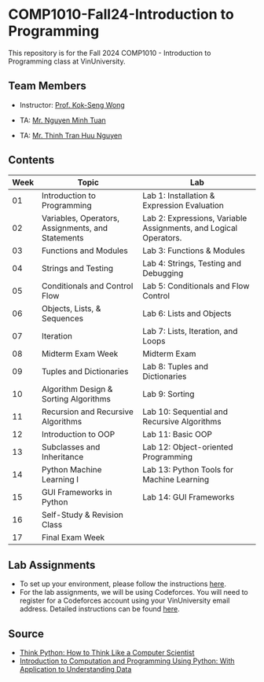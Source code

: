 # COMP1010-Fall24-Introduction to Programming

This repository is for the Fall 2024 COMP1010 - Introduction to Programming class at VinUniversity.

## Team Members
- Instructor: [Prof. Kok-Seng Wong](https://scholar.google.com/citations?hl=en&user=WQyULhIAAAAJ&view_op=list_works&sortby=pubdate)

- TA: [Mr. Nguyen Minh Tuan]()

- TA: [Mr. Thinh Tran Huu Nguyen]()

## Contents
| Week | Topic | Lab |
| --- | --- | --- |
| 01 | Introduction to Programming | Lab 1: Installation & Expression Evaluation |
| 02 | Variables, Operators, Assignments, and Statements | Lab 2: Expressions, Variable Assignments, and Logical Operators.|
| 03 | Functions and Modules | Lab 3: Functions & Modules |
| 04 | Strings and Testing | Lab 4: Strings, Testing and Debugging |
| 05 | Conditionals and Control Flow | Lab 5: Conditionals and Flow Control |
| 06 | Objects, Lists, & Sequences | Lab 6: Lists and Objects |
| 07 | Iteration | Lab 7: Lists, Iteration, and Loops |
| 08 | Midterm Exam Week | Midterm Exam |
| 09 | Tuples and Dictionaries | Lab 8: Tuples and Dictionaries |
| 10 | Algorithm Design & Sorting Algorithms | Lab 9: Sorting |
| 11 | Recursion and Recursive Algorithms | Lab 10: Sequential and Recursive Algorithms |
| 12 | Introduction to OOP | Lab 11: Basic OOP |
| 13 | Subclasses and Inheritance | Lab 12: Object-oriented Programming |
| 14 | Python Machine Learning I | Lab 13: Python Tools for Machine Learning |
| 15 | GUI Frameworks in Python | Lab 14: GUI Frameworks |
| 16 | Self-Study & Revision Class |  |
| 17 | Final Exam Week |  |


## Lab Assignments
- To set up your environment, please follow the instructions [here](lab-01/setup-tutorial.md).
- For the lab assignments, we will be using Codeforces.  You will need to register for a Codeforces account using your VinUniversity email address.  Detailed instructions can be found [here](lab-tutorial.md).

## Source
- [Think Python: How to Think Like a Computer Scientist](https://www.greenteapress.com/thinkpython/thinkpython.pdf)
- [Introduction to Computation and Programming Using Python: With Application to Understanding Data](https://mitpress.mit.edu/9780262542364/introduction-to-computation-and-programming-using-python/)


